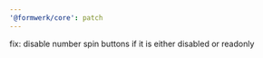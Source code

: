 ```yaml
---
'@formwerk/core': patch
---
```


fix: disable number spin buttons if it is either disabled or readonly
